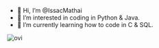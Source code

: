 - 👋 Hi, I’m @IssacMathai
- 👀 I’m interested in coding in Python & Java.
- 🌱 I’m currently learning how to code in C & SQL.

<!---
- 💞️ I’m looking to collaborate on ...
- 📫 How to reach me ...
IssacMathai/IssacMathai is a ✨ special ✨ repository because its `README.md` (this file) appears on your GitHub profile.
You can click the Preview link to take a look at your changes.
--->

<img src="https://github-readme-stats.vercel.app/api/top-langs?username=IssacMathai&show_icons=true&locale=en&layout=compact&theme=chartreuse-dark" alt="ovi" />
